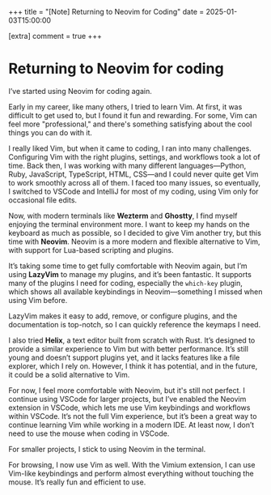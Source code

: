 +++
title = "[Note] Returning to Neovim for Coding"
date = 2025-01-03T15:00:00

[extra]
comment = true
+++

# Returning to Neovim for coding

I’ve started using Neovim for coding again.

Early in my career, like many others, I tried to learn Vim. At first, it was difficult to get used to, but I found it fun and rewarding. For some, Vim can feel more "professional," and there's something satisfying about the cool things you can do with it.

I really liked Vim, but when it came to coding, I ran into many challenges. Configuring Vim with the right plugins, settings, and workflows took a lot of time. Back then, I was working with many different languages—Python, Ruby, JavaScript, TypeScript, HTML, CSS—and I could never quite get Vim to work smoothly across all of them. I faced too many issues, so eventually, I switched to VSCode and IntelliJ for most of my coding, using Vim only for occasional file edits.

Now, with modern terminals like **Wezterm** and **Ghostty**, I find myself enjoying the terminal environment more. I want to keep my hands on the keyboard as much as possible, so I decided to give Vim another try, but this time with **Neovim**. Neovim is a more modern and flexible alternative to Vim, with support for Lua-based scripting and plugins.

It’s taking some time to get fully comfortable with Neovim again, but I’m using **LazyVim** to manage my plugins, and it’s been fantastic. It supports many of the plugins I need for coding, especially the `which-key` plugin, which shows all available keybindings in Neovim—something I missed when using Vim before.

LazyVim makes it easy to add, remove, or configure plugins, and the documentation is top-notch, so I can quickly reference the keymaps I need.

I also tried **Helix**, a text editor built from scratch with Rust. It’s designed to provide a similar experience to Vim but with better performance. It’s still young and doesn’t support plugins yet, and it lacks features like a file explorer, which I rely on. However, I think it has potential, and in the future, it could be a solid alternative to Vim.

For now, I feel more comfortable with Neovim, but it's still not perfect. I continue using VSCode for larger projects, but I’ve enabled the Neovim extension in VSCode, which lets me use Vim keybindings and workflows within VSCode. It’s not the full Vim experience, but it’s been a great way to continue learning Vim while working in a modern IDE. At least now, I don’t need to use the mouse when coding in VSCode.

For smaller projects, I stick to using Neovim in the terminal.

For browsing, I now use Vim as well. With the Vimium extension, I can use Vim-like keybindings and perform almost everything without touching the mouse. It’s really fun and efficient to use.
